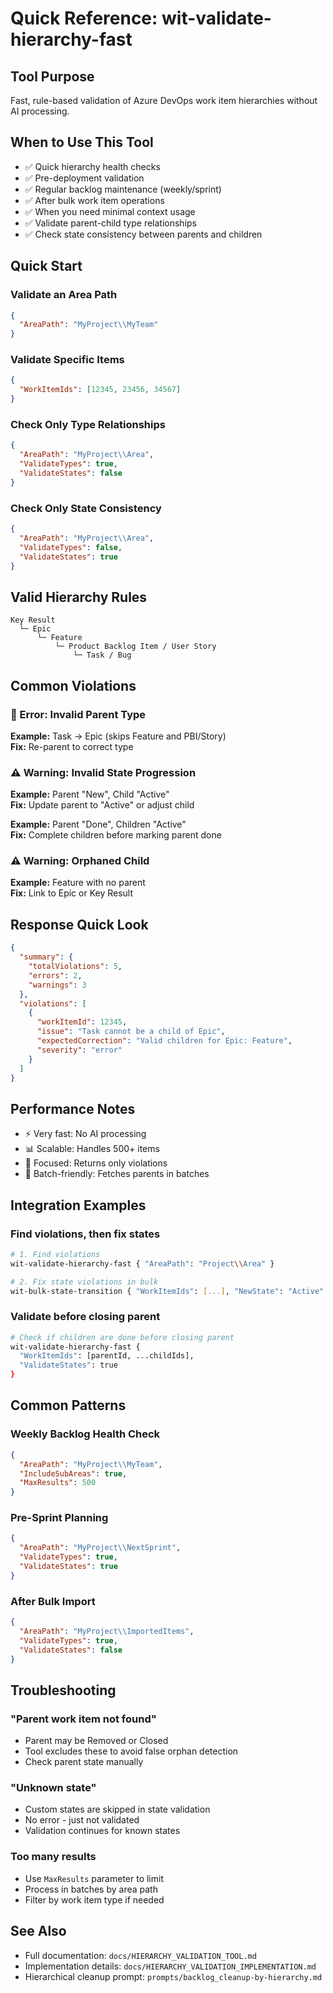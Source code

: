 # Quick Reference: wit-validate-hierarchy-fast

## Tool Purpose
Fast, rule-based validation of Azure DevOps work item hierarchies without AI processing.

## When to Use This Tool
- ✅ Quick hierarchy health checks
- ✅ Pre-deployment validation
- ✅ Regular backlog maintenance (weekly/sprint)
- ✅ After bulk work item operations
- ✅ When you need minimal context usage
- ✅ Validate parent-child type relationships
- ✅ Check state consistency between parents and children

## Quick Start

### Validate an Area Path
```json
{
  "AreaPath": "MyProject\\MyTeam"
}
```

### Validate Specific Items
```json
{
  "WorkItemIds": [12345, 23456, 34567]
}
```

### Check Only Type Relationships
```json
{
  "AreaPath": "MyProject\\Area",
  "ValidateTypes": true,
  "ValidateStates": false
}
```

### Check Only State Consistency
```json
{
  "AreaPath": "MyProject\\Area",
  "ValidateTypes": false,
  "ValidateStates": true
}
```

## Valid Hierarchy Rules

```
Key Result
  └─ Epic
      └─ Feature
          └─ Product Backlog Item / User Story
              └─ Task / Bug
```

## Common Violations

### 🔴 Error: Invalid Parent Type
**Example:** Task → Epic (skips Feature and PBI/Story)  
**Fix:** Re-parent to correct type

### ⚠️ Warning: Invalid State Progression
**Example:** Parent "New", Child "Active"  
**Fix:** Update parent to "Active" or adjust child

**Example:** Parent "Done", Children "Active"  
**Fix:** Complete children before marking parent done

### ⚠️ Warning: Orphaned Child
**Example:** Feature with no parent  
**Fix:** Link to Epic or Key Result

## Response Quick Look

```json
{
  "summary": {
    "totalViolations": 5,
    "errors": 2,
    "warnings": 3
  },
  "violations": [
    {
      "workItemId": 12345,
      "issue": "Task cannot be a child of Epic",
      "expectedCorrection": "Valid children for Epic: Feature",
      "severity": "error"
    }
  ]
}
```

## Performance Notes

- ⚡ Very fast: No AI processing
- 📊 Scalable: Handles 500+ items
- 🎯 Focused: Returns only violations
- 🔄 Batch-friendly: Fetches parents in batches

## Integration Examples

### Find violations, then fix states
```bash
# 1. Find violations
wit-validate-hierarchy-fast { "AreaPath": "Project\\Area" }

# 2. Fix state violations in bulk
wit-bulk-state-transition { "WorkItemIds": [...], "NewState": "Active" }
```

### Validate before closing parent
```bash
# Check if children are done before closing parent
wit-validate-hierarchy-fast { 
  "WorkItemIds": [parentId, ...childIds],
  "ValidateStates": true 
}
```

## Common Patterns

### Weekly Backlog Health Check
```json
{
  "AreaPath": "MyProject\\MyTeam",
  "IncludeSubAreas": true,
  "MaxResults": 500
}
```

### Pre-Sprint Planning
```json
{
  "AreaPath": "MyProject\\NextSprint",
  "ValidateTypes": true,
  "ValidateStates": true
}
```

### After Bulk Import
```json
{
  "AreaPath": "MyProject\\ImportedItems",
  "ValidateTypes": true,
  "ValidateStates": false
}
```

## Troubleshooting

### "Parent work item not found"
- Parent may be Removed or Closed
- Tool excludes these to avoid false orphan detection
- Check parent state manually

### "Unknown state"
- Custom states are skipped in state validation
- No error - just not validated
- Validation continues for known states

### Too many results
- Use `MaxResults` parameter to limit
- Process in batches by area path
- Filter by work item type if needed

## See Also

- Full documentation: `docs/HIERARCHY_VALIDATION_TOOL.md`
- Implementation details: `docs/HIERARCHY_VALIDATION_IMPLEMENTATION.md`
- Hierarchical cleanup prompt: `prompts/backlog_cleanup-by-hierarchy.md`
